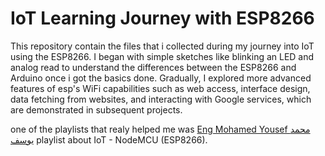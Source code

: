 # IoT Learning Journey with ESP8266

This repository contain the files that i collected during my journey into IoT using the ESP8266. I began with simple sketches like blinking an LED and analog read to understand the differences between the ESP8266 and Arduino once i got the basics done. Gradually, I explored more advanced features of esp's WiFi capabilities such as web access, interface design, data fetching from websites, and interacting with Google services, which are demonstrated in subsequent projects.

one of the playlists that realy helped me was <a href="https://www.youtube.com/playlist?list=PLfgCIULRQavyhr5eZssPgJa36n3A6b7MM">Eng Mohamed Yousef محمد يوسف</a> playlist about IoT - NodeMCU (ESP8266).
